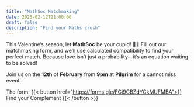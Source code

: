 ```yaml
---
title: "MathSoc Matchmaking"
date: 2025-02-12T21:00:00
draft: false
description: "Find your Maths crush"
---
```

This Valentine’s season, let **MathSoc** be your cupid! 🏹💞 Fill out our matchmaking form, and we’ll use calculated compatibility to find your perfect match. Because love isn’t just a probability—it’s an equation waiting to be solved! 

Join us on the **12th** of **February** from **9pm** at **Pilgrim** for a cannot miss event!

The form:
{{< button href="https://forms.gle/FGi9CBZdYCkMUFMBA">}}
Find your Complement
{{< /button >}}
